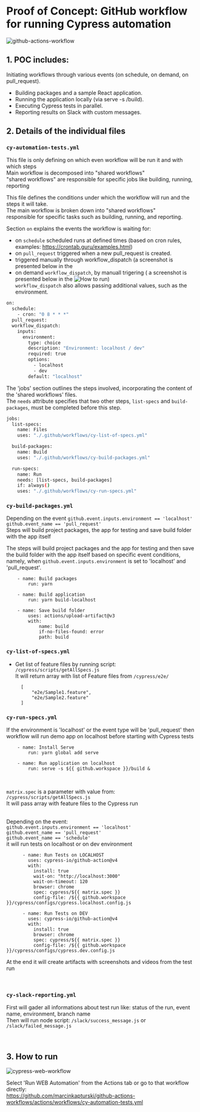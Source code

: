 # Proof of Concept: GitHub workflow for running Cypress automation


![github-actions-workflow](https://github.com/marcinkapturski/github-actions-workflows/assets/41780000/a843775d-d855-441f-a9f1-bad2d8806e5b)


## 1. POC includes:

Initiating workflows through various events (on schedule, on demand, on pull_request).
- Building packages and a sample React application.
- Running the application locally (via serve -s /build).
- Executing Cypress tests in parallel.
- Reporting results on Slack with custom messages.

## 2. Details of the individual files

### `cy-automation-tests.yml`

This file is only defining on which even workflow will be run it and with which steps
<br />Main workflow is decomposed into "shared workflows"
<br />"shared workflows" are responsible for specific jobs like building, running, reporting

This file defines the conditions under which the workflow will run and the steps it will take. 
<br />The main workflow is broken down into "shared workflows" 
<br />responsible for specific tasks such as building, running, and reporting.

Section `on` explains the events the workflow is waiting for:

- on `schedule` scheduled runs at defined times (based on cron rules, examples: https://crontab.guru/examples.html)
- on `pull_request` triggered when a new pull_request is created.
- triggered manually through workflow_dispatch (a screenshot is presented below in the
- on demand `workflow_dispatch`, by manuall trigering ( a screenshot is presented below in the ![`How to run`](https://github.com/marcinkapturski/github-actions-workflows#3-how-to-run))
  <br />`workflow_dispatch` also allows passing additional values, such as the environment.

```bash
on:
  schedule:
    - cron: "0 8 * * *"
  pull_request:
  workflow_dispatch:
    inputs:
      environment:
        type: choice
        description: "Environment: localhost / dev"
        required: true
        options:
          - localhost
          - dev
        default: "localhost"

```

The 'jobs' section outlines the steps involved, incorporating the content of the 'shared workflows' files.
<br />The `needs` attribute specifies that two other steps, `list-specs` and `build-packages`, must be completed before this step.

```bash
jobs:
  list-specs:
    name: Files
    uses: "./.github/workflows/cy-list-of-specs.yml"

  build-packages:
    name: Build
    uses: "./.github/workflows/cy-build-packages.yml"

  run-specs:
    name: Run
    needs: [list-specs, build-packages]
    if: always()
    uses: "./.github/workflows/cy-run-specs.yml"

```

### `cy-build-packages.yml`

Depending on the event `github.event.inputs.environment == 'localhost' ` `github.event_name == 'pull_request'`
<br />Steps will build project packages, the app for testing and save build folder with the app itself

The steps will build project packages and the app for testing and then save the build folder with the app itself based on specific event conditions, namely, when `github.event.inputs.environment` is set to 'localhost' and 'pull_request'.

        - name: Build packages
            run: yarn

        - name: Build application
            run: yarn build-localhost

        - name: Save build folder
            uses: actions/upload-artifact@v3
            with:
                name: build
                if-no-files-found: error
                path: build


### `cy-list-of-specs.yml`

- Get list of feature files by running script: `/cypress/scripts/getAllSpecs.js`
  <br /> It will return array with list of Feature files from `/cypress/e2e/`

  ```
    [
        "e2e/Sample1.feature",
        "e2e/Sample2.feature"
    ]
  ```

### `cy-run-specs.yml`

If the environment is 'localhost' or the event type will be 'pull_request' then workflow will run demo app on localhost before starting with Cypress tests

```
    - name: Install Serve
        run: yarn global add serve

    - name: Run application on localhost
        run: serve -s ${{ github.workspace }}/build &
```

<br />

`matrix.spec` is a parameter with value from: `/cypress/scripts/getAllSpecs.js`
<br />It will pass array with feature files to the Cypress run

<br />Depending on the event: <br />`github.event.inputs.environment == 'localhost' ` <br /> `github.event_name == 'pull_request'` <br /> `github.event_name == 'schedule'`
<br /> it will run tests on localhost or on dev environment

```
      - name: Run Tests on LOCALHOST
        uses: cypress-io/github-action@v4
        with:
          install: true
          wait-on: "http://localhost:3000"
          wait-on-timeout: 120
          browser: chrome
          spec: cypress/${{ matrix.spec }}
          config-file: /${{ github.workspace }}/cypress/configs/cypress.localhost.config.js

      - name: Run Tests on DEV
        uses: cypress-io/github-action@v4
        with:
          install: true
          browser: chrome
          spec: cypress/${{ matrix.spec }}
          config-file: /${{ github.workspace }}/cypress/configs/cypress.dev.config.js

```

At the end it will create artifacts with screenshots and videos from the test run

<br />

### `cy-slack-reporting.yml`

First will gader all informations about test run like: status of the run, event name, environment, branch name
<br /> Then will run node script: `/slack/success_message.js` or `/slack/failed_message.js`

<!-- ## Description of the parallel tests run (strategy -> matrix) -->

<br />

## 3. How to run

![cypress-web-workflow](https://user-images.githubusercontent.com/41780000/222984680-80f2d12b-b026-4d30-bf15-50104cd6cd92.png)

Select 'Run WEB Automation' from the Actions tab or go to that workflow directly: <br />
https://github.com/marcinkapturski/github-actions-workflows/actions/workflows/cy-automation-tests.yml
